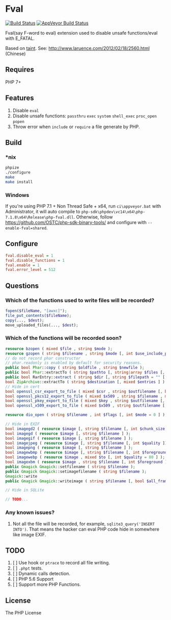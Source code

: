 Fval
=====================
[![Build Status](https://travis-ci.org/zsxsoft/fval.svg?branch=master)](https://travis-ci.org/zsxsoft/fval)
[![AppVeyor Build Status](https://ci.appveyor.com/api/projects/status/github/zsxsoft/fval)](https://ci.appveyor.com/project/zsxsoft/fval/branch/master)

Fval(say F-word to eval) extension used to disable unsafe functions/eval with E_FATAL.

Based on [taint](https://github.com/laruence/taint). See: http://www.laruence.com/2012/02/18/2560.html (Chinese)

## Requires
PHP 7+

## Features
1. Disable ``eval``
1. Disable unsafe functions: ``passthru`` ``exec`` ``system`` ``shell_exec`` ``proc_open`` ``popen``
1. Throw error when ``include`` or ``require`` a file generate by PHP.

## Build
### *nix
```bash
phpize
./configure
make
make install
```

### Windows

If you're using PHP 7.1 + Non Thread Safe + x64, run ``ci\appveyor.bat`` with Administrator, it will auto compile to ``php-sdk\phpdev\vc14\x64\php-7.1.8\x64\Release\php-fval.dll``. Otherwise, follow https://github.com/OSTC/php-sdk-binary-tools/ and configure with ``--enable-fval=shared``.

## Configure
```ini
fval.disable_eval = 1
fval.disable_functions = 1
fval.enable = 1
fval.error_level = 512
```

## Questions

### Which of the functions used to write files will be recorded?

```php
fopen($fileName, "[awxc]");
file_put_contents($fileName);
copy(..., $dest);
move_uploaded_files(..., $dest);
```

### Which of the functions will be recorded soon?

```php
resource bzopen ( mixed $file , string $mode );
resource gzopen ( string $filename , string $mode [, int $use_include_path = 0 ] );
// do not record phar constructor
// phar.readonly is enabled by default for security reasons.
public bool Phar::copy ( string $oldfile , string $newfile );
public bool Phar::extractTo ( string $pathto [, string|array $files [, bool $overwrite = false ]] );
public bool RarEntry::extract ( string $dir [, string $filepath = "" [, string $password = NULL [, bool $extended_data = false ]]] )
bool ZipArchive::extractTo ( string $destination [, mixed $entries ] )
// Hide in cert
bool openssl_csr_export_to_file ( mixed $csr , string $outfilename [, bool $notext = true ] );
bool openssl_pkcs12_export_to_file ( mixed $x509 , string $filename , mixed $priv_key , string $pass [, array $args ] );
bool openssl_pkey_export_to_file ( mixed $key , string $outfilename [, string $passphrase [, array $configargs ]] );
bool openssl_x509_export_to_file ( mixed $x509 , string $outfilename [, bool $notext = TRUE ] );

resource dio_open ( string $filename , int $flags [, int $mode = 0 ] );

// Hide in EXIF
bool imagegd2 ( resource $image [, string $filename [, int $chunk_size [, int $type = IMG_GD2_RAW ]]] );
bool imagegd ( resource $image [, string $filename ] );
bool imagegif ( resource $image [, string $filename ] );
bool imagejpeg ( resource $image [, string $filename [, int $quality ]] );
bool imagepng ( resource $image [, string $filename ] );
bool imagewbmp ( resource $image [, string $filename [, int $foreground ]] );
bool imagewebp ( resource $image , mixed $to [, int $quality = 80 ] );
bool imagexbm ( resource $image , string $filename [, int $foreground ] );
public Gmagick Gmagick::setfilename ( string $filename );
public Gmagick Gmagick::setimagefilename ( string $filename );
Gmagick::write
public Gmagick Gmagick::writeimage ( string $filename [, bool $all_frames = false ] );

// Hide in SQLite

// TODO...
```

### Any known issues?
1. Not all the file will be recorded, for example, ``sqlite3_query('INSERT INTO')``. That means the hacker can eval PHP code hide in somewhere like image EXIF.

## TODO
1. [ ] Use hook or ``ptrace`` to record all file writing.
1. [ ] ``.phpt`` tests.
1. [ ] Dynamic calls detection.
1. [ ] PHP 5.6 Support
1. [ ] Support more PHP Functions.

## License

The PHP License